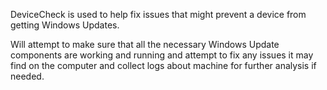 DeviceCheck is used to help fix issues that might prevent a device from getting Windows Updates.

Will attempt to make sure that all the necessary Windows Update components
are working and running and attempt to fix any issues it may find on the computer
and collect logs about machine for further analysis if needed.
